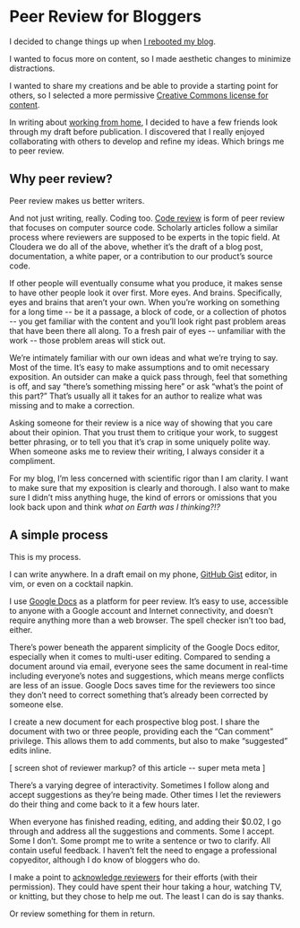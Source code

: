 <!-- title: Peer Review for Bloggers -->
<!-- categories: essay -->
<!-- tags: blog,meta -->
<!-- published: 2015-09-10T10:30:00-05:00 -->
<!-- updated: 2015-09-10T10:30:00-05:00 -->
<!-- summary: Peer review makes us better writers. Accordingly, this bit about peer review has been peer reviewed. -->

# Peer Review for Bloggers

I decided to change things up when [I rebooted my blog](/v2/2014/05/03/version-2.html).

I wanted to focus more on content, so I made aesthetic changes to minimize distractions.

I wanted to share my creations and be able to provide a starting point for others, so I selected a more permissive [Creative Commons license for content](/v2/2014/05/10/creative-commons.html).

In writing about [working from home](/v2/2015/08/23/working-from-home.html), I decided to have a few friends look through my draft before publication. I discovered that I really enjoyed collaborating with others to develop and refine my ideas. Which brings me to peer review.

## Why peer review?

Peer review makes us better writers.

And not just writing, really. Coding too. [Code review](https://en.wikipedia.org/wiki/Code_review) is form of peer review that focuses on computer source code. Scholarly articles follow a similar process where reviewers are supposed to be experts in the topic field. At Cloudera we do all of the above, whether it’s the draft of a blog post, documentation, a white paper, or a contribution to our product’s source code.

If other people will eventually consume what you produce, it makes sense to have other people look it over first. More eyes. And brains. Specifically, eyes and brains that aren’t your own. When you’re working on something for a long time -- be it a passage, a block of code, or a collection of photos -- you get familiar with the content and you’ll look right past problem areas that have been there all along. To a fresh pair of eyes -- unfamiliar with the work -- those problem areas will stick out.

We’re intimately familiar with our own ideas and what we’re trying to say. Most of the time. It’s easy to make assumptions and to omit necessary exposition. An outsider can make a quick pass through, feel that something is off, and say “there’s something missing here” or ask “what’s the point of this part?” That’s usually all it takes for an author to realize what was missing and to make a correction.

Asking someone for their review is a nice way of showing that you care about their opinion. That you trust them to critique your work, to suggest better phrasing, or to tell you that it’s crap in some uniquely polite way. When someone asks me to review their writing, I always consider it a compliment.

For my blog, I’m less concerned with scientific rigor than I am clarity. I want to make sure that my exposition is clearly and thorough. I also want to make sure I didn’t miss anything huge, the kind of errors or omissions that you look back upon and think *what on Earth was I thinking?!?*

## A simple process

This is my process.

I can write anywhere. In a draft email on my phone, [GitHub Gist](https://gist.github.com) editor, in vim, or even on a cocktail napkin.

I use [Google Docs](http://docs.google.com) as a platform for peer review. It’s easy to use, accessible to anyone with a Google account and Internet connectivity, and doesn’t require anything more than a web browser. The spell checker isn’t too bad, either.

There’s power beneath the apparent simplicity of the Google Docs editor, especially when it comes to multi-user editing. Compared to sending a document around via email, everyone sees the same document in real-time including everyone’s notes and suggestions, which means merge conflicts are less of an issue. Google Docs saves time for the reviewers too since they don’t need to correct something that’s already been corrected by someone else.

I create a new document for each prospective blog post. I share the document with two or three people, providing each the “Can comment” privilege. This allows them to add comments, but also to make “suggested” edits inline.

[ screen shot of reviewer markup? of this article -- super meta meta ]

There’s a varying degree of interactivity. Sometimes I follow along and accept suggestions as they’re being made. Other times I let the reviewers do their thing and come back to it a few hours later.

When everyone has finished reading, editing, and adding their $0.02, I go through and address all the suggestions and comments. Some I accept. Some I don’t. Some prompt me to write a sentence or two to clarify. All contain useful feedback. I haven’t felt the need to engage a professional copyeditor, although I do know of bloggers who do.

I make a point to [acknowledge reviewers](/v2/thanks.html) for their efforts (with their permission). They could have spent their hour taking a hour, watching TV, or knitting, but they chose to help me out. The least I can do is say thanks.

Or review something for them in return.
